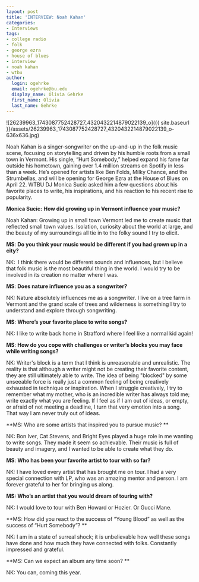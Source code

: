 ```yaml
---
layout: post
title: 'INTERVIEW: Noah Kahan'
categories:
- Interviews
tags:
- college radio
- folk
- george ezra
- house of blues
- interview
- noah kahan
- wtbu
author:
  login: ogehrke
  email: ogehrke@bu.edu
  display_name: Olivia Gehrke
  first_name: Olivia
  last_name: Gehrke
---
```

![26239963_1743087752428727_4320432214879022139_o]({{ site.baseurl }}/assets/26239963_1743087752428727_4320432214879022139_o-636x636.jpg)

Noah Kahan is a singer-songwriter on the up-and-up in the folk music scene, focusing on storytelling and driven by his humble roots from a small town in Vermont. His single, “Hurt Somebody,” helped expand his fame far outside his hometown, gaining over 1.4 million streams on Spotify in less than a week. He’s opened for artists like Ben Folds, Milky Chance, and the Strumbellas, and will be opening for George Ezra at the House of Blues on April 22. WTBU DJ Monica Sucic asked him a few questions about his favorite places to write, his inspirations, and his reaction to his recent rise to popularity.

**Monica Sucic:** **How did growing up in Vermont influence your music?**

Noah Kahan: Growing up in small town Vermont led me to create music that reflected small town values. Isolation, curiosity about the world at large, and the beauty of my surroundings all tie in to the folky sound I try to elicit.

**MS**: **Do you think your music would be different if you had grown up in a city?**

NK:  I think there would be different sounds and influences, but I believe that folk music is the most beautiful thing in the world. I would try to be involved in its creation no matter where I was.

**MS**: **Does nature influence you as a songwriter?**

NK: Nature absolutely influences me as a songwriter. I live on a tree farm in Vermont and the grand scale of trees and wilderness is something I try to understand and explore through songwriting.

**MS**: **Where’s your favorite place to write songs?**

NK: I like to write back home in Strafford where I feel like a normal kid again!

**MS**: **How do you cope with challenges or writer’s blocks you may face while writing songs?**

NK: Writer's block is a term that I think is unreasonable and unrealistic. The reality is that although a writer might not be creating their favorite content, they are still ultimately able to write. The idea of being "blocked" by some unseeable force is really just a common feeling of being creatively exhausted in technique or inspiration. When I struggle creatively, I try to remember what my mother, who is an incredible writer has always told me; write exactly what you are feeling. If I feel as if I am out of ideas, or empty, or afraid of not meeting a deadline, I turn that very emotion into a song. That way I am never truly out of ideas.

**MS: Who are some artists that inspired you to pursue music? **

NK: Bon Iver, Cat Stevens, and Bright Eyes played a huge role in me wanting to write songs. They made it seem so achievable. Their music is full of beauty and imagery, and I wanted to be able to create what they do.

**MS**: **Who has been your favorite artist to tour with so far?**

NK: I have loved every artist that has brought me on tour. I had a very special connection with LP, who was an amazing mentor and person. I am forever grateful to her for bringing us along.

**MS: Who’s an artist that you would dream of touring with?**

NK: I would love to tour with Ben Howard or Hozier. Or Gucci Mane.

**MS: How did you react to the success of “Young Blood” as well as the success of “Hurt Somebody”? **

NK: I am in a state of surreal shock; it is unbelievable how well these songs have done and how much they have connected with folks. Constantly impressed and grateful.

**MS: Can we expect an album any time soon? **

NK: You can, coming this year.
